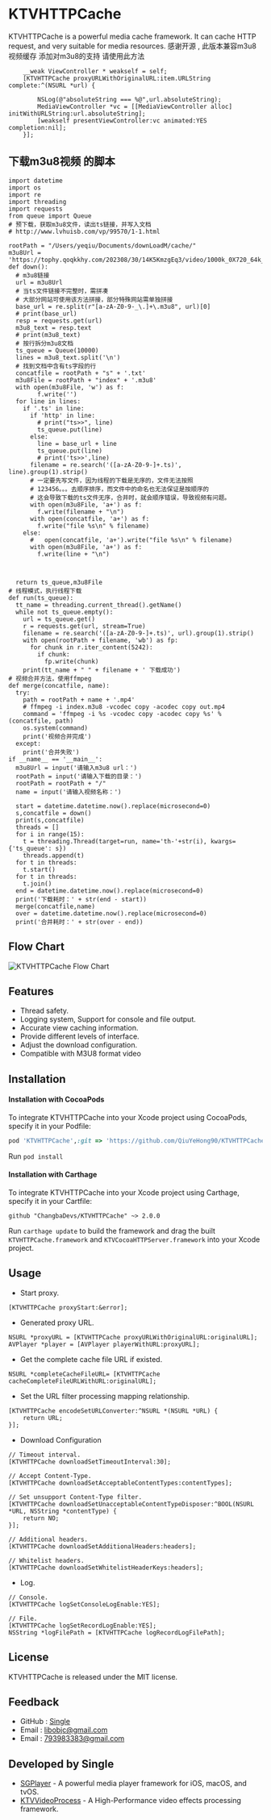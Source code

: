 # KTVHTTPCache

KTVHTTPCache is a powerful media cache framework. It can cache HTTP request, and very suitable for media resources.
感谢开源 , 此版本兼容m3u8视频缓存
添加对m3u8的支持 请使用此方法
```
    __weak ViewController * weakself = self;
    [KTVHTTPCache proxyURLWithOriginalURL:item.URLString complete:^(NSURL *url) {
        
        NSLog(@"absoluteString === %@",url.absoluteString);
        MediaViewController *vc = [[MediaViewController alloc] initWithURLString:url.absoluteString];
        [weakself presentViewController:vc animated:YES completion:nil];
    }];
```

## 下载m3u8视频 的脚本
```
import datetime
import os
import re
import threading
import requests
from queue import Queue
# 预下载，获取m3u8文件，读出ts链接，并写入文档
# http://www.lvhuisb.com/vp/99570/1-1.html

rootPath = "/Users/yeqiu/Documents/downLoadM/cache/"
m3u8Url = 'https://tophy.qoqkkhy.com/202308/30/14K5KmzgEq3/video/1000k_0X720_64k_25/hls/index.m3u8'
def down():
  # m3u8链接
  url = m3u8Url
  # 当ts文件链接不完整时，需拼凑
  # 大部分网站可使用该方法拼接，部分特殊网站需单独拼接
  base_url = re.split(r"[a-zA-Z0-9-_\.]+\.m3u8", url)[0]
  # print(base_url)
  resp = requests.get(url)
  m3u8_text = resp.text
  # print(m3u8_text)
  # 按行拆分m3u8文档
  ts_queue = Queue(10000)
  lines = m3u8_text.split('\n')
  # 找到文档中含有ts字段的行
  concatfile = rootPath + "s" + '.txt'
  m3u8File = rootPath + "index" + '.m3u8'
  with open(m3u8File, 'w') as f:
        f.write('')
  for line in lines:
    if '.ts' in line:
      if 'http' in line:
        # print("ts>>", line)
        ts_queue.put(line)
      else:
        line = base_url + line
        ts_queue.put(line)
        # print('ts>>',line)
      filename = re.search('([a-zA-Z0-9-]+.ts)', line).group(1).strip()
      # 一定要先写文件，因为线程的下载是无序的，文件无法按照
      # 123456。。。去顺序排序，而文件中的命名也无法保证是按顺序的
      # 这会导致下载的ts文件无序，合并时，就会顺序错误，导致视频有问题。
      with open(m3u8File, 'a+') as f:
        f.write(filename + "\n")
      with open(concatfile, 'a+') as f:
        f.write("file %s\n" % filename)
    else:
      #   open(concatfile, 'a+').write("file %s\n" % filename)
      with open(m3u8File, 'a+') as f:
        f.write(line + "\n")

    
    
  return ts_queue,m3u8File
# 线程模式，执行线程下载
def run(ts_queue):
  tt_name = threading.current_thread().getName()
  while not ts_queue.empty():
    url = ts_queue.get()
    r = requests.get(url, stream=True)
    filename = re.search('([a-zA-Z0-9-]+.ts)', url).group(1).strip()
    with open(rootPath + filename, 'wb') as fp:
      for chunk in r.iter_content(5242):
        if chunk:
          fp.write(chunk)
    print(tt_name + " " + filename + ' 下载成功')
# 视频合并方法，使用ffmpeg
def merge(concatfile, name):
  try:
    path = rootPath + name + '.mp4'
    # ffmpeg -i index.m3u8 -vcodec copy -acodec copy out.mp4
    command = 'ffmpeg -i %s -vcodec copy -acodec copy %s' % (concatfile, path)
    os.system(command)
    print('视频合并完成')
  except:
    print('合并失败')
if __name__ == '__main__':
  m3u8Url = input('请输入m3u8 url：')
  rootPath = input('请输入下载的目录：')
  rootPath = rootPath + "/"
  name = input('请输入视频名称：')
  
  start = datetime.datetime.now().replace(microsecond=0)
  s,concatfile = down()
  print(s,concatfile)
  threads = []
  for i in range(15):
    t = threading.Thread(target=run, name='th-'+str(i), kwargs={'ts_queue': s})
    threads.append(t)
  for t in threads:
    t.start()
  for t in threads:
    t.join()
  end = datetime.datetime.now().replace(microsecond=0)
  print('下载耗时：' + str(end - start))
  merge(concatfile,name)
  over = datetime.datetime.now().replace(microsecond=0)
  print('合并耗时：' + str(over - end))
```

## Flow Chart

![KTVHTTPCache Flow Chart](http://libobjc-libs.oss-cn-beijing.aliyuncs.com/Resource/KTVHTTPCache-flow-chart-thin.jpeg)


## Features

- Thread safety.
- Logging system, Support for console and file output.
- Accurate view caching information.
- Provide different levels of interface.
- Adjust the download configuration.
- Compatible with M3U8 format video

## Installation

#### Installation with CocoaPods

To integrate KTVHTTPCache into your Xcode project using CocoaPods, specify it in your Podfile:

```ruby
pod 'KTVHTTPCache',:git => 'https://github.com/QiuYeHong90/KTVHTTPCache.git',:tag=>'3.0.8'
```

Run `pod install`

#### Installation with Carthage

To integrate KTVHTTPCache into your Xcode project using Carthage, specify it in your Cartfile:

```ogdl
github "ChangbaDevs/KTVHTTPCache" ~> 2.0.0
```

Run `carthage update` to build the framework and drag the built `KTVHTTPCache.framework` and `KTVCocoaHTTPServer.framework` into your Xcode project.


## Usage

- Start proxy.

```objc
[KTVHTTPCache proxyStart:&error];
```

- Generated proxy URL.

```objc
NSURL *proxyURL = [KTVHTTPCache proxyURLWithOriginalURL:originalURL];
AVPlayer *player = [AVPlayer playerWithURL:proxyURL];
```

- Get the complete cache file URL if existed.

```objc
NSURL *completeCacheFileURL= [KTVHTTPCache cacheCompleteFileURLWithURL:originalURL];
```

- Set the URL filter processing mapping relationship.

```objc
[KTVHTTPCache encodeSetURLConverter:^NSURL *(NSURL *URL) {
    return URL;
}];
```

- Download Configuration

```objc
// Timeout interval.
[KTVHTTPCache downloadSetTimeoutInterval:30];

// Accept Content-Type.
[KTVHTTPCache downloadSetAcceptableContentTypes:contentTypes];

// Set unsupport Content-Type filter.
[KTVHTTPCache downloadSetUnacceptableContentTypeDisposer:^BOOL(NSURL *URL, NSString *contentType) {
    return NO;
}];

// Additional headers.
[KTVHTTPCache downloadSetAdditionalHeaders:headers];

// Whitelist headers.
[KTVHTTPCache downloadSetWhitelistHeaderKeys:headers];
```

- Log.

```objc
// Console.
[KTVHTTPCache logSetConsoleLogEnable:YES];

// File.
[KTVHTTPCache logSetRecordLogEnable:YES];
NSString *logFilePath = [KTVHTTPCache logRecordLogFilePath];
```


## License

KTVHTTPCache is released under the MIT license.


## Feedback

- GitHub : [Single](https://github.com/QiuYeHong90)
- Email : libobjc@gmail.com
- Email : 793983383@gmail.com

## Developed by Single

- [SGPlayer](https://github.com/libobjc/SGPlayer) - A powerful media player framework for iOS, macOS, and tvOS.
- [KTVVideoProcess](https://github.com/ChangbaDevs/KTVVideoProcess) - A High-Performance video effects processing framework.

